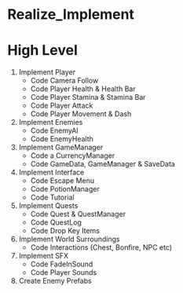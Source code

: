 # Realize_Implement

# High Level
1. Implement Player
    * Code Camera Follow
    * Code Player Health & Health Bar
    * Code Player Stamina & Stamina Bar
    * Code Player Attack
    * Code Player Movement & Dash
2. Implement Enemies
    * Code EnemyAI
    * Code EnemyHealth
3. Implement GameManager
    * Code a CurrencyManager
    * Code GameData, GameManager & SaveData
4. Implement Interface
    * Code Escape Menu
    * Code PotionManager
    * Code Tutorial
6. Implement Quests
    * Code Quest & QuestManager
    * Code QuestLog
    * Code Drop Key Items
7. Implement World Surroundings
    * Code Interactions (Chest, Bonfire, NPC etc)
8. Implement SFX
    * Code FadeInSound
    * Code Player Sounds
9. Create Enemy Prefabs